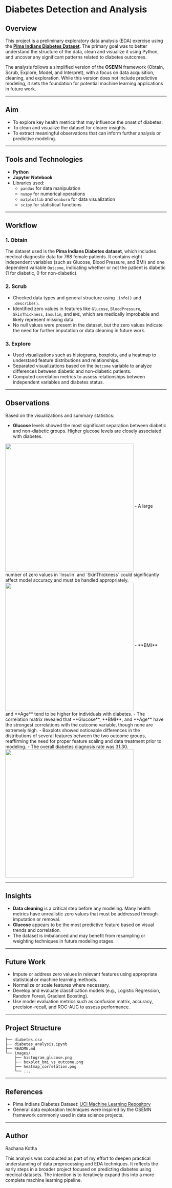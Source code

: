 # Diabetes Detection and Analysis

## Overview

This project is a preliminary exploratory data analysis (EDA) exercise using the **[Pima Indians Diabetes Dataset](https://www.kaggle.com/datasets/uciml/pima-indians-diabetes-database)**. The primary goal was to better understand the structure of the data, clean and visualize it using Python, and uncover any significant patterns related to diabetes outcomes. 

The analysis follows a simplified version of the **OSEMN** framework (Obtain, Scrub, Explore, Model, and Interpret), with a focus on data acquisition, cleaning, and exploration. While this version does not include predictive modeling, it sets the foundation for potential machine learning applications in future work.

---

## Aim

- To explore key health metrics that may influence the onset of diabetes.
- To clean and visualize the dataset for clearer insights.
- To extract meaningful observations that can inform further analysis or predictive modeling.

---

## Tools and Technologies

- **Python**  
- **Jupyter Notebook**  
- Libraries used:
  - `pandas` for data manipulation
  - `numpy` for numerical operations
  - `matplotlib` and `seaborn` for data visualization
  - `scipy` for statistical functions

---

## Workflow

### 1. Obtain

The dataset used is the **Pima Indians Diabetes dataset**, which includes medical diagnostic data for 768 female patients. It contains eight independent variables (such as Glucose, Blood Pressure, and BMI) and one dependent variable `Outcome`, indicating whether or not the patient is diabetic (1 for diabetic, 0 for non-diabetic).

### 2. Scrub

- Checked data types and general structure using `.info()` and `.describe()`.
- Identified zero values in features like `Glucose`, `BloodPressure`, `SkinThickness`, `Insulin`, and `BMI`, which are medically improbable and likely represent missing data.
- No null values were present in the dataset, but the zero values indicate the need for further imputation or data cleaning in future work.

### 3. Explore

- Used visualizations such as histograms, boxplots, and a heatmap to understand feature distributions and relationships.
- Separated visualizations based on the `Outcome` variable to analyze differences between diabetic and non-diabetic patients.
- Computed correlation metrics to assess relationships between independent variables and diabetes status.

---

## Observations

Based on the visualizations and summary statistics:

- **Glucose** levels showed the most significant separation between diabetic and non-diabetic groups. Higher glucose levels are closely associated with diabetes.
<img src="/GlucosevsInsulin.PNG" height="400" align="middle">
- A large number of zero values in `Insulin` and `SkinThickness` could significantly affect model accuracy and must be handled appropriately.
<img src="/Heatmap.PNG" height="400" align="middle">
- **BMI** and **Age** tend to be higher for individuals with diabetes.
- The correlation matrix revealed that **Glucose**, **BMI**, and **Age** have the strongest correlations with the outcome variable, though none are extremely high.
- Boxplots showed noticeable differences in the distributions of several features between the two outcome groups, reaffirming the need for proper feature scaling and data treatment prior to modeling.
- The overall diabetes diagnosis rate was 31.30.
<img src="/DiabetesDiagnosisRate.PNG" height="400" align="middle">

---

## Insights

- **Data cleaning** is a critical step before any modeling. Many health metrics have unrealistic zero values that must be addressed through imputation or removal.
- **Glucose** appears to be the most predictive feature based on visual trends and correlation.
- The dataset is imbalanced and may benefit from resampling or weighting techniques in future modeling stages.

---

## Future Work

- Impute or address zero values in relevant features using appropriate statistical or machine learning methods.
- Normalize or scale features where necessary.
- Develop and evaluate classification models (e.g., Logistic Regression, Random Forest, Gradient Boosting).
- Use model evaluation metrics such as confusion matrix, accuracy, precision-recall, and ROC-AUC to assess performance.

---

## Project Structure

```
├── diabetes.csv
├── diabetes_analysis.ipynb
├── README.md
└── images/
    ├── histogram_glucose.png
    ├── boxplot_bmi_vs_outcome.png
    ├── heatmap_correlation.png
    └── ...
```

---

## References

- Pima Indians Diabetes Dataset: [UCI Machine Learning Repository](https://archive.ics.uci.edu/ml/datasets/pima+indians+diabetes)
- General data exploration techniques were inspired by the OSEMN framework commonly used in data science projects.

---

## Author
Rachana Kotha

This analysis was conducted as part of my effort to deepen practical understanding of data preprocessing and EDA techniques. It reflects the early steps in a broader project focused on predicting diabetes using medical datasets. The intention is to iteratively expand this into a more complete machine learning pipeline.
